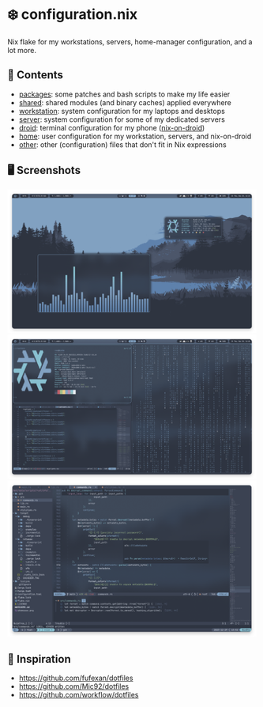 # ❄️ configuration.nix

Nix flake for my workstations, servers, home-manager configuration, and a lot more.

## 📁 Contents

- [packages](/packages): some patches and bash scripts to make my life easier
- [shared](/shared): shared modules (and binary caches) applied everywhere
- [workstation](/workstation): system configuration for my laptops and desktops
- [server](/server): system configuration for some of my dedicated servers 
- [droid](/droid): terminal configuration for my phone ([nix-on-droid](https://github.com/nix-community/nix-on-droid))
- [home](/home): user configuration for my workstation, servers, and nix-on-droid
- [other](/other): other (configuration) files that don't fit in Nix expressions

## 🖥️ Screenshots

![Screenshot 0](./screenshots/screenshot0.png)
![Screenshot 1](./screenshots/screenshot1.png)
![Screenshot 2](./screenshots/screenshot2.png)

## 💾 Inspiration

- https://github.com/fufexan/dotfiles
- https://github.com/Mic92/dotfiles
- https://github.com/workflow/dotfiles

